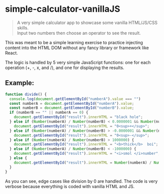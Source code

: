 # simple-calculator-vanillaJS
> A very simple calculator app to showcase some vanilla HTML/JS/CSS skills.\
Input two numbers then choose an operator to see the result.

This was meant to be a simple learning exercise to practice injecting content into the HTML DOM without any fancy library or framework like React.

The logic is handled by 5 very simple JavaScript functions: one for each operation (+, -, x, and /), and one for displaying the results.

## Example:

```javascript
function divide() {
  console.log(document.getElementById("numberA").value === "")
  const numberA = document.getElementById("numberA").value;
  const numberB = document.getElementById("numberB").value;
  if (numberB == "" || numberA == 0) {
    document.getElementById("result").innerHTML = "black hole";
  } else if (Number(numberA) / Number(numberB) < 0.0000001 && Number(numberA) / Number(numberB) > 0) {
    document.getElementById("result").innerHTML = "0<sup>+</sup>";
  } else if (Number(numberA) / Number(numberB) > -0.0000001 && Number(numberA) / Number(numberB) < 0) {
    document.getElementById("result").innerHTML = "0<sup>-</sup>";
  } else if (Number(numberA) / Number(numberB) > 1000000) {
    document.getElementById("result").innerHTML = "<b>thick</b>  boi";
  } else if (Number(numberA) / Number(numberB) < -1000000) {
    document.getElementById("result").innerHTML = "<i>smol </i>number";
  } else {
    document.getElementById("result").innerHTML = Number(numberA) / Number(numberB);
  }  
}
```

As you can see, edge cases like division by 0 are handled. The code is very verbose because everything is coded with vanilla HTML and JS.
